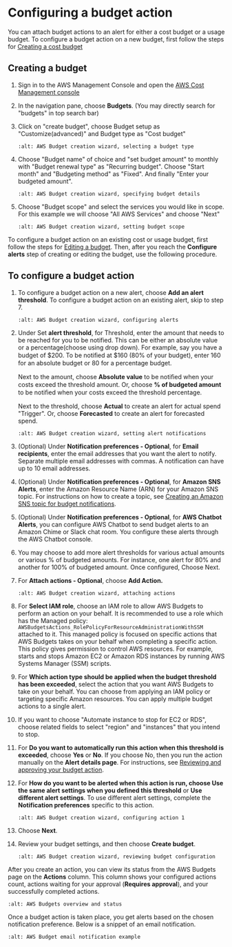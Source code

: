 # Configuring a budget action

You can attach budget actions to an alert for either a cost budget or a usage budget. To configure a budget action on a new budget, first follow the steps for [Creating a cost budget](https://docs.aws.amazon.com/cost-management/latest/userguide/create-cost-budget.html)

## Creating a budget

1. Sign in to the AWS Management Console and open the [AWS Cost Management console](https://docs.aws.amazon.com/cost-management/latest/userguide/create-cost-budget.html)

2. In the navigation pane, choose **Budgets**. (You may directly search for "budgets" in top search bar)

3. Click on "create budget", choose Budget setup as "Customize(advanced)" and Budget type as "Cost budget"

   ```{image} images/1.png
   :alt: AWS Budget creation wizard, selecting a budget type
   ```

4. Choose "Budget name" of choice and "set budget amount" to monthly with "Budget renewal type" as "Recurring budget". Choose "Start month" and "Budgeting method" as "Fixed". And finally "Enter your budgeted amount".

   ```{image} images/2.png
   :alt: AWS Budget creation wizard, specifying budget details
   ```

5. Choose "Budget scope" and select the services you would like in scope. For this example we will choose "All AWS Services" and choose "Next"

   ```{image} images/3.png
   :alt: AWS Budget creation wizard, setting budget scope
   ```

To configure a budget action on an existing cost or usage budget, first follow the steps for [Editing a budget](https://docs.aws.amazon.com/cost-management/latest/userguide/create-cost-budget.html). Then, after you reach the **Configure alerts** step of creating or editing the budget, use the following procedure.


## To configure a budget action

1. To configure a budget action on a new alert, choose **Add an alert threshold**. To configure a budget action on an existing alert, skip to step 7.

   ```{image} images/4.png
   :alt: AWS Budget creation wizard, configuring alerts
   ```

2. Under Set **alert threshold**, for Threshold, enter the amount that needs to be reached for you to be notified. This can be either an absolute value or a percentage(choose using drop down). For example, say you have a budget of $200. To be notiﬁed at $160 (80% of your budget), enter 160 for an absolute budget or 80 for a percentage budget.

    Next to the amount, choose **Absolute value** to be notiﬁed when your costs exceed the threshold amount. Or, choose **% of budgeted amount** to be notiﬁed when your costs exceed the threshold percentage.

    Next to the threshold, choose **Actual** to create an alert for actual spend "Trigger". Or, choose **Forecasted** to create an alert for forecasted spend.

   ```{image} images/5.png
   :alt: AWS Budget creation wizard, setting alert notifications
   ```

3. (Optional) Under **Notification preferences - Optional**, for **Email recipients**, enter the email addresses that you want the alert to notify. Separate multiple email addresses with commas. A notification can have up to 10 email addresses.

4. (Optional) Under **Notification preferences - Optional**, for **Amazon SNS Alerts**, enter the Amazon Resource Name (ARN) for your Amazon SNS topic. For instructions on how to create a topic, see [Creating an Amazon SNS topic for budget notifications](https://docs.aws.amazon.com/cost-management/latest/userguide/create-cost-budget.html).

5. (Optional) Under **Notification preferences - Optional**, for **AWS Chatbot Alerts**, you can configure AWS Chatbot to send budget alerts to an Amazon Chime or Slack chat room. You configure these alerts through the AWS Chatbot console.

6. You may choose to add more alert thresholds for various actual amounts or various % of budgeted amounts. For instance, one alert for 80% and another for 100% of budgeted amount. Once configured, Choose Next.

7. For **Attach actions - Optional**, choose **Add Action.**

   ```{image} images/6.png
   :alt: AWS Budget creation wizard, attaching actions
   ```

8. For **Select IAM role**, choose an IAM role to allow AWS Budgets to perform an action on your behalf. It is recommended to use a role which has the Managed policy: `AWSBudgetsActions_RolePolicyForResourceAdministrationWithSSM` attached to it. This managed policy is focused on specific actions that AWS Budgets takes on your behalf when completing a specific action. This policy gives permission to control AWS resources. For example, starts and stops Amazon EC2 or Amazon RDS instances by running AWS Systems Manager (SSM) scripts.

9. For **Which action type should be applied when the budget threshold has been exceeded**, select the action that you want AWS Budgets to take on your behalf. You can choose from applying an IAM policy or targeting specific Amazon resources. You can apply multiple budget actions to a single alert.

10. If you want to choose "Automate instance to stop for EC2 or RDS", choose related fields to select "region" and "instances" that you intend to stop.

11. For **Do you want to automatically run this action when this threshold is exceeded**, choose **Yes** or **No**. If you choose No, then you run the action manually on the **Alert details page**. For instructions, see [Reviewing and approving your budget action](https://docs.aws.amazon.com/cost-management/latest/userguide/budgets-action-review.html).

12. For **How do you want to be alerted when this action is run, choose Use the same alert settings when you defined this threshold** or **Use different alert settings**. To use different alert settings, complete the **Notification preferences** specific to this action.

    ```{image} images/7.png
    :alt: AWS Budget creation wizard, configuring action 1
    ```

13. Choose **Next**.

14. Review your budget settings, and then choose **Create budget**.

    ```{image} images/8.png
    :alt: AWS Budget creation wizard, reviewing budget configuration
    ```

After you create an action, you can view its status from the AWS Budgets page on the **Actions** column. This column shows your configured actions count, actions waiting for your approval (**Requires approval**), and your successfully completed actions.

   ```{image} images/9.png
   :alt: AWS Budgets overview and status
   ```

Once a budget action is taken place, you get alerts based on the chosen notification preference. Below is a snippet of an email notification.

   ```{image} images/10.png
   :alt: AWS Budget email notification example
   ```
